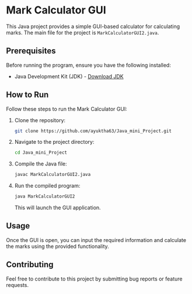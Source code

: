# Mark Calculator GUI

This Java project provides a simple GUI-based calculator for calculating marks. The main file for the project is `MarkCalculatorGUI2.java`.

## Prerequisites

Before running the program, ensure you have the following installed:

- Java Development Kit (JDK) - [Download JDK](https://www.oracle.com/java/technologies/javase-downloads.html)

## How to Run

Follow these steps to run the Mark Calculator GUI:

1. Clone the repository:

   ```bash
   git clone https://github.com/ayuktha63/Java_mini_Project.git
   ```

2. Navigate to the project directory:

   ```bash
   cd Java_mini_Project
   ```

3. Compile the Java file:

   ```bash
   javac MarkCalculatorGUI2.java
   ```

4. Run the compiled program:

   ```bash
   java MarkCalculatorGUI2
   ```

   This will launch the GUI application.

## Usage

Once the GUI is open, you can input the required information and calculate the marks using the provided functionality.

## Contributing

Feel free to contribute to this project by submitting bug reports or feature requests.
